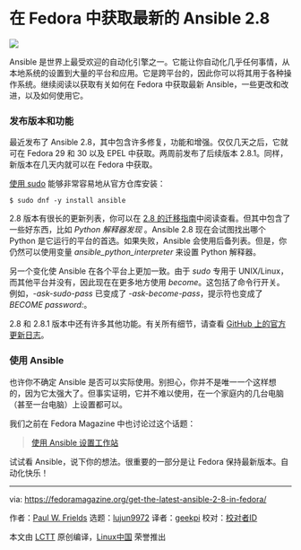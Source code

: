 [#]: collector: (lujun9972)
[#]: translator: (geekpi)
[#]: reviewer: ( )
[#]: publisher: ( )
[#]: url: ( )
[#]: subject: (Get the latest Ansible 2.8 in Fedora)
[#]: via: (https://fedoramagazine.org/get-the-latest-ansible-2-8-in-fedora/)
[#]: author: (Paul W. Frields https://fedoramagazine.org/author/pfrields/)

在 Fedora 中获取最新的 Ansible 2.8
======

![][1]

Ansible 是世界上最受欢迎的自动化引擎之一。它能让你自动化几乎任何事情，从本地系统的设置到大量的平台和应用。它是跨平台的，因此你可以将其用于各种操作系统。继续阅读以获取有关如何在 Fedora 中获取最新 Ansible，一些更改和改进，以及如何使用它。

### 发布版本和功能

最近发布了 Ansible 2.8，其中包含许多修复，功能和增强。仅仅几天之后，它就可在 Fedora 29 和 30 以及 EPEL 中获取。两周前发布了后续版本 2.8.1。同样，新版本在几天内就可以在 Fedora 中获取。

[使用 sudo][2] 能够非常容易地从官方仓库安装：

```
$ sudo dnf -y install ansible
```

2.8 版本有很长的更新列表，你可以在 [2.8 的迁移指南][3]中阅读查看。但其中包含了一些好东西，比如 _Python 解释器发现_ 。Ansible 2.8 现在会试图找出哪个 Python 是它运行的平台的首选。如果失败，Ansible 会使用后备列表。但是，你仍然可以使用变量 _ansible_python_interpreter_ 来设置 Python 解释器。

另一个变化使 Ansible 在各个平台上更加一致。由于 _sudo_ 专用于 UNIX/Linux，而其他平台并没有，因此现在在更多地方使用 _become_。这包括了命令行开关。例如，_-ask-sudo-pass_ 已变成了 _-ask-become-pass_，提示符也变成了 _BECOME password:_。

2.8 和 2.8.1 版本中还有许多其他功能。有关所有细节，请查看 [GitHub 上的官方更新日志][4]。

### 使用 Ansible

也许你不确定 Ansible 是否可以实际使用。别担心，你并不是唯一一个这样想的，因为它太强大了。但事实证明，它并不难以使用，在一个家庭内的几台电脑（甚至一台电脑）上设置都可以。

我们之前在 Fedora Magazine 中也讨论过这个话题：

> [使用 Ansible 设置工作站][5]

试试看 Ansible，说下你的想法。很重要的一部分是让 Fedora 保持最新版本。自动化快乐！

--------------------------------------------------------------------------------

via: https://fedoramagazine.org/get-the-latest-ansible-2-8-in-fedora/

作者：[Paul W. Frields][a]
选题：[lujun9972][b]
译者：[geekpi](https://github.com/geekpi)
校对：[校对者ID](https://github.com/校对者ID)

本文由 [LCTT](https://github.com/LCTT/TranslateProject) 原创编译，[Linux中国](https://linux.cn/) 荣誉推出

[a]: https://fedoramagazine.org/author/pfrields/
[b]: https://github.com/lujun9972
[1]: https://fedoramagazine.org/wp-content/uploads/2019/06/ansible28-816x345.jpg
[2]: https://fedoramagazine.org/howto-use-sudo/
[3]: https://docs.ansible.com/ansible/latest/porting_guides/porting_guide_2.8.html
[4]: https://github.com/ansible/ansible/blob/stable-2.8/changelogs/CHANGELOG-v2.8.rst
[5]: https://fedoramagazine.org/using-ansible-setup-workstation/
